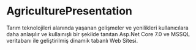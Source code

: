 # AgriculturePresentation
 Tarım teknolojileri alanında yaşanan gelişmeler ve yenilikleri kullanıcılara daha anlaşılır ve kullaınışlı bir şekilde tanıtan Asp.Net Core 7.0 ve MSSQL veritabanı ile geliştirilmiş dinamik tabanlı Web Sitesi.
